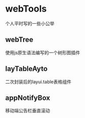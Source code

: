 # webTools
个人平时写的一些小公举

## webTree
使用js原生语法编写的一个树形图插件

## layTableAyto
二次封装后的layui.table表格组件

## appNotifyBox
移动端公告栏垂直滚动